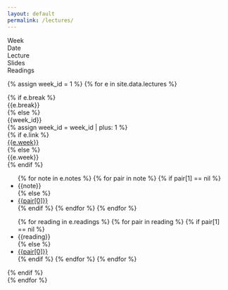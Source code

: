 ```yaml
---
layout: default
permalink: /lectures/
---
```


<div class="week hrow">
    <div class="week_id">Week</div>
    <div class="date">Date</div>
	<div class="topic">Lecture</div>
    <div class="notes">Slides</div>
    <div class="readings">Readings</div>
</div>

{% assign week_id = 1 %}
{% for e in site.data.lectures %}
<div class="week {% cycle "odd", "even" %}">
    {% if e.break %}
        <div class="week_id"></div>
        <div class="date"></div>
        <div class="topic">{{e.break}}</div>
    {% else %}
        <div class="week_id">{{week_id}}</div>
        {% assign week_id = week_id | plus: 1 %}
        <div class="date"></div>
    	{% if e.link %}
        <div class="topic"><a href="{{e.link}}">{{e.week}}</a></div>
        {% else %}
        <div class="topic">{{e.week}}</div>
        {% endif %}
        <div class="notes">
                        <ul>
                            {% for note in e.notes %}
                                {% for pair in note %}
                                    {% if pair[1] == nil %}
                                        <li>{{note}}</li>
                                    {% else %}
                                        <li><a href="{{pair[1]}}">{{pair[0]}}</a></li>
                                    {% endif %}
                                {% endfor %}
        					{% endfor %}
                        </ul>
        </div>
        <div class="readings">
                        <ul>
                        {% for reading in e.readings %}
                            {% for pair in reading %}
                                {% if pair[1] == nil %}
                                    <li>{{reading}}</li>
                                {% else %}
                                    <li><a href="{{pair[1]}}">{{pair[0]}}</a></li>
                                {% endif %}
                            {% endfor %}
    					{% endfor %}
                        </ul>
        </div>
    {% endif %}
    
</div>
{% endfor %}

<script type="text/javascript">
   make_schedule({{site.data.settings.first}},7,2);
</script>
